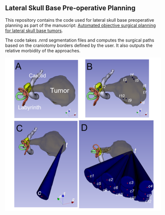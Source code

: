 ## Lateral Skull Base Pre-operative Planning

This repository contains the code used for lateral skull base preoperative planning as part of the manuscript: [Automated objective surgical planning for lateral skull base tumors](https://link.springer.com/article/10.1007/s11548-022-02564-9#citeas).

The code takes .nrrd segmentation files and computes the surgical paths based on the craniotomy borders defined by the user. It also outputs the relative morbidity of the approaches.

![Algorithm diagram](algorithm_diagram.png)
